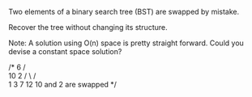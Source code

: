 
Two elements of a binary search tree (BST) are swapped by mistake.

Recover the tree without changing its structure.


Note:
A solution using O(n) space is pretty straight forward. Could you devise a constant space solution?


 /*   6
        /  \
       10    2
      / \   / \
     1   3 7  12
     10 and 2 are swapped
    */